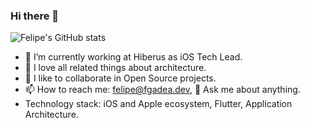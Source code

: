 ### Hi there 👋

![Felipe's GitHub stats](https://github-readme-stats.vercel.app/api?username=fgadea&show_icons=true&theme=transparent)


- 🔭 I’m currently working at Hiberus as iOS Tech Lead.
- 🔭 I love all related things about architecture.
- 👯 I like to collaborate in Open Source projects.
- 📫 How to reach me: felipe@fgadea.dev, 💬 Ask me about anything.
- Technology stack: iOS and Apple ecosystem, Flutter, Application Architecture.
<!--
- 😄 Pronouns: ...
- ⚡ Fun fact: ...
-->

<!--![Top Langs](https://github-readme-stats.vercel.app/api/top-langs/?username=fgadea)-->

